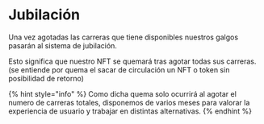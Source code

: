 # Jubilación

Una vez agotadas las carreras que tiene disponibles nuestros galgos pasarán al sistema de jubilación.

Esto significa que nuestro NFT se quemará tras agotar todas sus carreras.\
(se entiende por quema el sacar de circulación un NFT o token sin posibilidad de retorno)

{% hint style="info" %}
Como dicha quema solo ocurrirá al agotar el numero de carreras totales, disponemos de varios meses para valorar la experiencia de usuario y trabajar en distintas alternativas.
{% endhint %}
